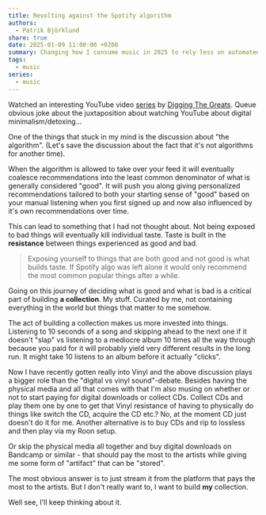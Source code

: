 ```yaml
---
title: Revolting against the Spotify algorithm
authors:
  - Patrik Björklund
share: true
date: 2025-01-09 11:00:00 +0200
summary: Changing how I consume music in 2025 to rely less on automated recommendations and get a deeper appreciation of it
tags:
  - music
series:
  - music
---
```

Watched an interesting YouTube video [series](https://www.youtube.com/playlist?list=PLhgVLgz7Hja5g8uZRXm3n-gu4aPjmtq1h) by [Digging The Greats](https://www.youtube.com/@diggingthegreats). Queue obvious joke about the juxtaposition about watching YouTube about digital minimalism/detoxing...

One of the things that stuck in my mind is the discussion about "the algorithm". (Let's save the discussion about the fact that it's not algorithms for another time). 

When the algorithm is allowed to take over your feed it will eventually coalesce recommendations into the least common denominator of what is generally considered "good". It will push you along giving personalized recommendations tailored to both your starting sense of "good" based on your manual listening when you first signed up and now also influenced by it's own recommendations over time. 

This can lead to something that I had not thought about. Not being exposed to bad things will eventually kill individual taste. Taste is built in the **resistance** between things experienced as good and bad.

> Exposing yourself to things that are both good and not good is what builds taste. If Spotify algo was left alone it would only recommend the most common popular things after a while.

Going on this journey of deciding what is good and what is bad is a critical part of building **a collection**. My stuff. Curated by me, not containing everything in the world but things that matter to me somehow.

The act of building a collection makes us more invested into things. Listening to 10 seconds of a song and skipping ahead to the next one if it doesn't "slap" vs listening to a mediocre album 10 times all the way through because you paid for it will probably yield very different results in the long run. It might take 10 listens to an album before it actually "clicks".

Now I have recently gotten really into Vinyl and the above discussion plays a bigger role than the "digital vs vinyl sound"-debate. Besides having the physical media and all that comes with that I'm also musing on whether or not to start paying for digital downloads or collect CDs. Collect CDs and play them one by one to get that Vinyl resistance of having to physically do things like switch the CD, acquire the CD etc.? No, at the moment CD just doesn't do it for me. Another alternative is to buy CDs and rip to lossless and then play via my Roon setup.

Or skip the physical media all together and buy digital downloads on Bandcamp or similar - that should pay the most to the artists while giving me some form of "artifact" that can be "stored".

The most obvious answer is to just stream it from the platform that pays the most to the artists. But I don't really want to, I want to build **my** collection.

Well see, I'll keep thinking about it.
